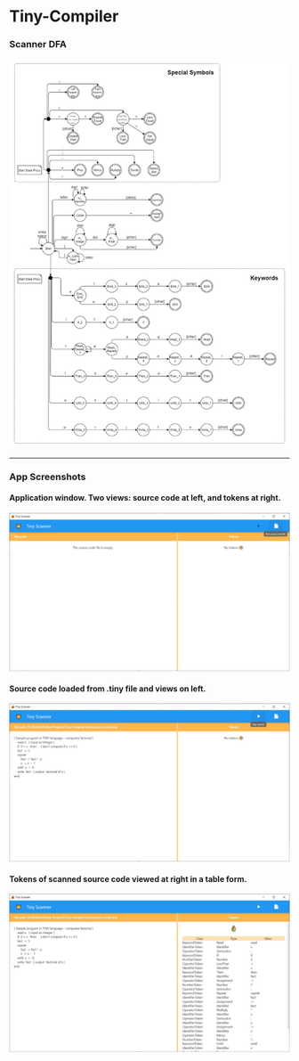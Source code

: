# Tiny-Compiler

### Scanner DFA

![Scanner DFA](https://raw.githubusercontent.com/Ali-Elganzory/Tiny-Compiler/main/graphic/Tiny%20Scanner%20DFA.jpg)

-------

### App Screenshots

#### Application window. Two views: source code at left, and tokens at right.
![App window](https://raw.githubusercontent.com/Ali-Elganzory/Tiny-Compiler/main/graphic/app_window.jpg)

#### Source code loaded from .tiny file and views on left.
![Source code](https://raw.githubusercontent.com/Ali-Elganzory/Tiny-Compiler/main/graphic/loaded_source_code.jpg)

#### Tokens of scanned source code viewed at right in a table form.
![Tokens](https://raw.githubusercontent.com/Ali-Elganzory/Tiny-Compiler/main/graphic/scanned_tokens.jpg)
